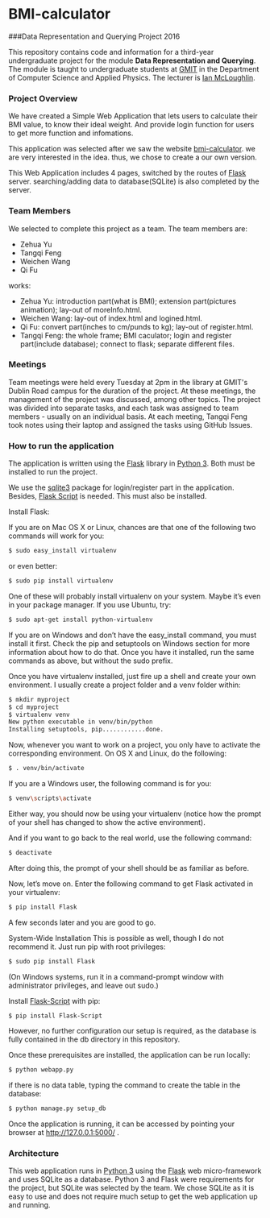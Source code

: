 # BMI-calculator
###Data Representation and Querying Project 2016

This repository contains code and information for a third-year undergraduate project for the module **Data Representation and Querying**.
The module is taught to undergraduate students at [GMIT](http://www.gmit.ie) in the Department of Computer Science and Applied Physics.
The lecturer is [Ian McLoughlin](https://ianmcloughlin.github.io).

### Project Overview
We have created a Simple Web Application that lets users to calculate their BMI value, to know their ideal weight. And provide login function for users to get more function and infomations.

This application was selected after we saw the website [bmi-calculator](http://www.bmi-calculator.net/). we are very interested in the idea. thus, we chose to create a our own version. 

This Web Application includes 4 pages, switched by the routes of [Flask](http://flask.pocoo.org/) server. searching/adding data to database(SQLite) is also completed by the server.

### Team Members
We selected to complete this project as a team.
The team members are:
- Zehua Yu
- Tangqi Feng
- Weichen Wang
- Qi Fu

works:
- Zehua Yu: introduction part(what is BMI); extension part(pictures animation); lay-out of moreInfo.html.
- Weichen Wang: lay-out of index.html and logined.html.
- Qi Fu: convert part(inches to cm/punds to kg); lay-out of register.html.
- Tangqi Feng: the whole frame; BMI caculator; login and register part(include database); connect to flask; separate different files.

### Meetings
Team meetings were held every Tuesday at 2pm in the library at GMIT's Dublin Road campus for the duration of the project.
At these meetings, the management of the project was discussed, among other topics.
The project was divided into separate tasks, and each task was assigned to team members - usually on an individual basis.
At each meeting, Tangqi Feng took notes using their laptop and assigned the tasks using GitHub Issues.

### How to run the application
The application is written using the [Flask](http://flask.pocoo.org/) library in [Python 3](https://www.python.org).
Both must be installed to run the project.

We use the [sqlite3](https://docs.python.org/2/library/sqlite3.html) package for login/register part in the application.
Besides, [Flask Script](https://flask-script.readthedocs.io/en/latest/) is needed. 
This must also be installed.

Install Flask:

If you are on Mac OS X or Linux, chances are that one of the following two commands will work for you:
```bash
$ sudo easy_install virtualenv
```
or even better:
```bash
$ sudo pip install virtualenv
```
One of these will probably install virtualenv on your system. Maybe it’s even in your package manager. If you use Ubuntu, try:
```bash
$ sudo apt-get install python-virtualenv
```

If you are on Windows and don’t have the easy_install command, you must install it first. Check the pip and setuptools on Windows section for more information about how to do that. Once you have it installed, run the same commands as above, but without the sudo prefix.

Once you have virtualenv installed, just fire up a shell and create your own environment. I usually create a project folder and a venv folder within:
```bash
$ mkdir myproject
$ cd myproject
$ virtualenv venv
New python executable in venv/bin/python
Installing setuptools, pip............done.
```
Now, whenever you want to work on a project, you only have to activate the corresponding environment. On OS X and Linux, do the following:
```bash
$ . venv/bin/activate
```
If you are a Windows user, the following command is for you:
```bash
$ venv\scripts\activate
```
Either way, you should now be using your virtualenv (notice how the prompt of your shell has changed to show the active environment).

And if you want to go back to the real world, use the following command:
```bash
$ deactivate
```
After doing this, the prompt of your shell should be as familiar as before.

Now, let’s move on. Enter the following command to get Flask activated in your virtualenv:
```bash
$ pip install Flask
```
A few seconds later and you are good to go.

System-Wide Installation
This is possible as well, though I do not recommend it. Just run pip with root privileges:
```bash
$ sudo pip install Flask
```
(On Windows systems, run it in a command-prompt window with administrator privileges, and leave out sudo.)

Install [Flask-Script](https://flask-script.readthedocs.io/en/latest/) with pip:
```bash
$ pip install Flask-Script
```

However, no further configuration our setup is required, as the database is fully contained in the db directory in this repository.

Once these prerequisites are installed, the application can be run locally:
```bash
$ python webapp.py
```

if there is no data table, typing the command to create the table in the database:
```bash
$ python manage.py setup_db
```

Once the application is running, it can be accessed by pointing your browser at http://127.0.0.1:5000/ . 

### Architecture
This web application runs in [Python 3](https://www.python.org) using the [Flask](http://flask.pocoo.org/) web micro-framework and uses SQLite as a database.
Python 3 and Flask were requirements for the project, but SQLite was selected by the team.
We chose SQLite as it is easy to use and does not require much setup to get the web application up and running.
